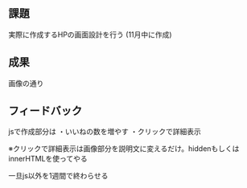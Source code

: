 ## 課題
実際に作成するHPの画面設計を行う
(11月中に作成)

## 成果
画像の通り
<!-- TODO: 画像 -->

## フィードバック
jsで作成部分は
・いいねの数を増やす
・クリックで詳細表示

※クリックで詳細表示は画像部分を説明文に変えるだけ。hiddenもしくはinnerHTMLを使ってやる

一旦js以外を1週間で終わらせる
